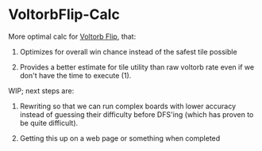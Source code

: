 # VoltorbFlip-Calc

More optimal calc for [Voltorb Flip](https://www.mwyann.fr/voltorbflip.html), that:

1.  Optimizes for overall win chance instead of the safest tile possible

2.  Provides a better estimate for tile utility than raw voltorb rate even if we don't have the time to execute (1).

WIP; next steps are:

1.  Rewriting so that we can run complex boards with lower accuracy instead of guessing their difficulty before DFS'ing (which has proven to be quite difficult).

2. Getting this up on a web page or something when completed
